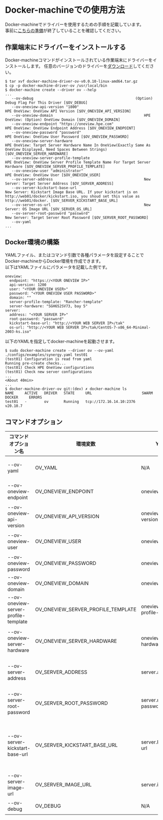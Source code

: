 # Docker-machineでの使用方法
Docker-machineでドライバーを使用するための手順を記載しています。  
事前に[こちらの準備](../setup.md)が終了していることを確認してください。

## 作業端末にドライバーをインストールする
Docker-machineコマンドがインストールされている作業端末にドライバーをインストールします。
任意のバージョンのドライバーを[ダウンロード](https://github.com/HPE-Japan-Presales/docker-machine-ov/releases)してください。

```
$ tar xvf docker-machine-driver-ov-v0.0.10-linux-amd64.tar.gz
$ cp -p docker-machine-driver-ov /usr/local/bin
$ docker-machine create --driver ov --help
...
   --ov-debug												(Option) Debug Flag For This Driver [$OV_DEBUG]
   --ov-oneview-api-version "1800"									HPE OneView: OneView API Version [$OV_ONEVIEW_API_VERSION]
   --ov-oneview-domain 											HPE OneView: (Option) OneView Domain [$OV_ONEVIEW_DOMAIN]
   --ov-oneview-endpoint "https://oneview.hpe.com"							HPE OneView: OneView Endpoint Address [$OV_ONEVIEW_ENDPOINT]
   --ov-oneview-password "password"									HPE OneView: OneView User Password [$OV_ONEVIEW_PASSWORD]
   --ov-oneview-server-hardware 									HPE OneView: Target Server Hardware Name In OneView(Exactly Same As OneView Displayed, Need Spaces Between Strings) [$OV_ONEVIEW_SERVER_HARDWARE]
   --ov-oneview-server-profile-template 								HPE OneView: OneView Server Profile Template Name For Target Server Hardware [$OV_ONEVIEW_SERVER_PROFILE_TEMPLATE]
   --ov-oneview-user "administrator"									HPE OneView: OneView User [$OV_ONEVIEW_USER]
   --ov-server-address 											New Server: Target Server Address [$OV_SERVER_ADDRESS]
   --ov-server-kickstart-base-url 									New Server: Kickstart Image Base URL. If your kickstart is on http://web01/docker/kickstart.iso, you shoud set this value as http://web01/docker. [$OV_SERVER_KICKSTART_BASE_URL]
   --ov-server-os-url 											New Server: OS Image URL [$OV_SERVER_OS_URL]
   --ov-server-root-password "password"									New Server: Target Server Root Password [$OV_SERVER_ROOT_PASSWORD]
   --ov-yaml 	
...
```

## Docker環境の構築
YAMLファイル、またはコマンド引数で各種パラメータを設定することでDocker-machineからDocker環境を作成できます。  
以下はYAMLファイルにパラメータを記載した例です。

```
oneview:
  endpoint: "https://<YOUR ONEVIEW IP>"
  api-version: 1200
  user: "<YOUR ONEVIEW USER>"
  password: "<YOUR ONEVIEW USER PASSWORD>"
  domain: ""
  server-profile-template: "Rancher-template"
  server-hardware: "SGH652SV73, bay 5"
server:
  address: "<YOUR SERVER IP>"
  root-password: "password"
  kickstart-base-url: "http://<YOUR WEB SERVER IP>/tak"
  os-url: "http://<YOUR WEB SERVER IP>/tak/CentOS-7-x86_64-Minimal-2003-ks.iso"
```

以下のYAMLを指定してdocker-machineを起動させます。

```
$ sudo docker-machine create --driver ov --ov-yaml ./configs/examples/synergy.yaml test01
(test01) Configuration is read from yaml
Running pre-create checks...
(test01) Check HPE OneView configurations
(test01) Check new server configurations
...
<About 40min>
...
$ docker-machine-driver-ov git:(dev) ✗ docker-machine ls                                                                 
NAME     ACTIVE   DRIVER   STATE     URL                       SWARM   DOCKER     ERRORS
test01   -        ov       Running   tcp://172.16.14.10:2376           v20.10.7                                                              

```

## コマンドオプション
| コマンドオプション名 | 環境変数 | YAML | 型 | デフォルト値 | 説明 |
| ------------- | ------------- | ------------- | ------------- | ------------- | ------------- |
| --ov-yaml  | OV\_YAML  | N/A  | string  | None  | YAMLファイルのパスを指定します。YAMLファイルを指定した場合はその他のオプションは必要ありません。  |
| --ov-oneview-endpoint  | OV\_ONEVIEW\_ENDPOINT  | oneview.endpoint  | string  |None  | HPE OneViewのエンドポイントを指定します。</br> (例 http://oneview.hpe.com) |
| --ov-oneview-api-version  | OV\_ONEVIEW\_API\_VERSION  | oneview.api-version  | int  | 1800  | HPE OneView APIバージョンを指定してます。  |
| --ov-oneview-user  | OV\_ONEVIEW\_USER  |  oneview.user   | string  |  administrator  | HPE OneViewのユーザー名を指定します。ユーザーはインフラ管理者以上の権限を持っている必要があります。  |
| --ov-oneview-password  | OV\_ONEVIEW\_PASSWORD  | oneview.password  | string  |  password | HPE OneViewのユーザーパスワードを指定します。  |
| --ov-oneview-domain  | OV\_ONEVIEW\_DOMAIN  | oneview.domain  | string  | None  | (オプション) HPE OneViewドメイン名を指定します。  |
| --ov-oneview-server-profile-template  | OV\_ONEVIEW\_SERVER\_PROFILE\_TEMPLATE  | oneview.server-profile-template  | string  | None  | HPE OneView上に作成されたサーバープロファイルテンプレート名を指定します。このテンプレートはサーバー作成の際に使用されます。  |
| --ov-oneview-server-hardware  | OV\_ONEVIEW\_SERVER\_HARDWARE  | oneview.server-hardware  | string  | None  | HPE OneView上に登録されたサーバーハードウェア名を指定します。このサーバーは実際にDocker/Rancher k8sが作成される対象のサーバーとなります。  |
| --ov-server-address  | OV\_SERVER\_ADDRESS  | server.address  | string   | None  | 作成するサーバーのIPアドレスを指定します。IPアドレスは事前準備したキックスタートファイル内に定義されたIPアドレスです。 |
| --ov-server-root-password | OV\_SERVER\_ROOT\_PASSWORD  | server.root-password  | string   | password  | 作成するサーバーのRootパスワードを指定します。Rootパスワードは事前準備したキックスタートファイル内に定義されたRootパスワードです。  |
| --ov-server-kickstart-base-url  | OV\_SERVER\_KICKSTART\_BASE\_URL  | server.kickstart-url  | string   | None  | キックスターファイルイメージのベースURLを指定します。<br>(例: もしhttp://web-server/rancher/172.16.1.10.iso というURLにキックスタートファイルがある場合、http://web-server/rancher を指定してください。)  |
| --ov-server-image-url  | OV\_SERVER\_IMAGE\_URL  | server.image-url  | string   | None  | OSイメージのURLを指定します。</br>(例：http://webserver/rancher/centos7.iso) |
| --ov-debug  | OV\_DEBUG  | N/A  | string  | None  | (オプション)デバッグの際に指定してください。  |
